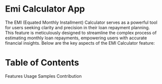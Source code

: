 # Emi Calculator App
The EMI (Equated Monthly Installment) Calculator serves as a powerful tool for users seeking clarity and precision in their loan repayment planning. This feature is meticulously designed to streamline the complex process of estimating monthly loan repayments, empowering users with accurate financial insights. Below are the key aspects of the EMI Calculator feature:
# Table of Contents
Features
Usage
Samples
Contribution
